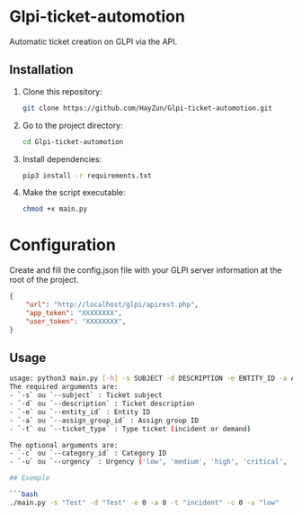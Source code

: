 # Glpi-ticket-automotion

Automatic ticket creation on GLPI via the API.

## Installation

1. Clone this repository:
    ```bash
    git clone https://github.com/HayZun/Glpi-ticket-automotion.git
    ```
2. Go to the project directory:
    ```bash
    cd Glpi-ticket-automotion
3. Install dependencies:
    ```bash
    pip3 install -r requirements.txt

4. Make the script executable:
    ```bash
    chmod +x main.py
    ```

# Configuration

Create and fill the config.json file with your GLPI server information at the root of the project.

```json
{
    "url": "http://localhost/glpi/apirest.php",
    "app_token": "XXXXXXXX",
    "user_token": "XXXXXXXX",
}
```

## Usage

```bash
usage: python3 main.py [-h] -s SUBJECT -d DESCRIPTION -e ENTITY_ID -a ASSIGN_GROUP_ID -t TYPE [-c CATEGORY_ID] [-u URGENCY]
The required arguments are:
- `-s` ou `--subject` : Ticket subject
- `-d` ou `--description` : Ticket description
- `-e` ou `--entity_id` : Entity ID
- `-a` ou `--assign_group_id` : Assign group ID
- `-t` ou `--ticket_type` : Type ticket (incident or demand)

The optional arguments are:
- `-c` ou `--category_id` : Category ID
- `-u` ou `--urgency` : Urgency ('low', 'medium', 'high', 'critical', 'major')

## Exemple

```bash
./main.py -s "Test" -d "Test" -e 0 -a 0 -t "incident" -c 0 -u "low"
```